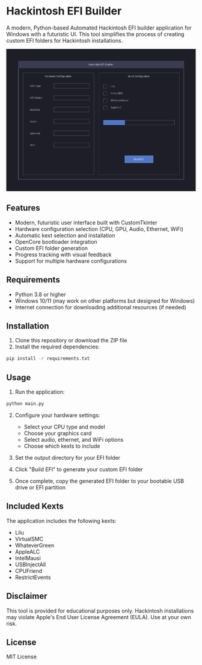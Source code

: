 # Hackintosh EFI Builder

A modern, Python-based Automated Hackintosh EFI builder application for Windows with a futuristic UI. This tool simplifies the process of creating custom EFI folders for Hackintosh installations.

![Hackintosh EFI Builder Screenshot](screenshot.png)

## Features

- Modern, futuristic user interface built with CustomTkinter
- Hardware configuration selection (CPU, GPU, Audio, Ethernet, WiFi)
- Automatic kext selection and installation
- OpenCore bootloader integration
- Custom EFI folder generation
- Progress tracking with visual feedback
- Support for multiple hardware configurations

## Requirements

- Python 3.8 or higher
- Windows 10/11 (may work on other platforms but designed for Windows)
- Internet connection for downloading additional resources (if needed)

## Installation

1. Clone this repository or download the ZIP file
2. Install the required dependencies:

```bash
pip install -r requirements.txt
```

## Usage

1. Run the application:

```bash
python main.py
```

2. Configure your hardware settings:
   - Select your CPU type and model
   - Choose your graphics card
   - Select audio, ethernet, and WiFi options
   - Choose which kexts to include

3. Set the output directory for your EFI folder

4. Click "Build EFI" to generate your custom EFI folder

5. Once complete, copy the generated EFI folder to your bootable USB drive or EFI partition

## Included Kexts

The application includes the following kexts:

- Lilu
- VirtualSMC
- WhateverGreen
- AppleALC
- IntelMausi
- USBInjectAll
- CPUFriend
- RestrictEvents

## Disclaimer

This tool is provided for educational purposes only. Hackintosh installations may violate Apple's End User License Agreement (EULA). Use at your own risk.

## License

MIT License